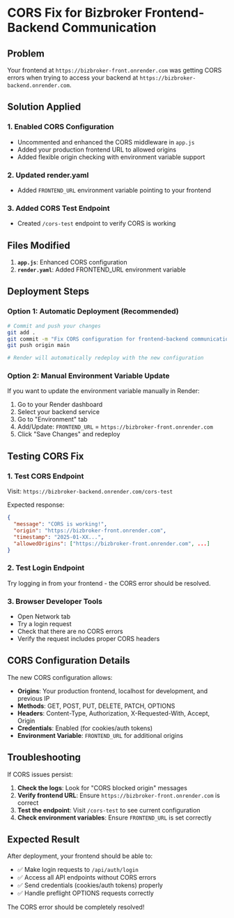 # CORS Fix for Bizbroker Frontend-Backend Communication

## Problem
Your frontend at `https://bizbroker-front.onrender.com` was getting CORS errors when trying to access your backend at `https://bizbroker-backend.onrender.com`.

## Solution Applied

### 1. **Enabled CORS Configuration**
- Uncommented and enhanced the CORS middleware in `app.js`
- Added your production frontend URL to allowed origins
- Added flexible origin checking with environment variable support

### 2. **Updated render.yaml**
- Added `FRONTEND_URL` environment variable pointing to your frontend

### 3. **Added CORS Test Endpoint**
- Created `/cors-test` endpoint to verify CORS is working

## Files Modified

1. **`app.js`**: Enhanced CORS configuration
2. **`render.yaml`**: Added FRONTEND_URL environment variable

## Deployment Steps

### Option 1: Automatic Deployment (Recommended)
```bash
# Commit and push your changes
git add .
git commit -m "Fix CORS configuration for frontend-backend communication"
git push origin main

# Render will automatically redeploy with the new configuration
```

### Option 2: Manual Environment Variable Update
If you want to update the environment variable manually in Render:

1. Go to your Render dashboard
2. Select your backend service
3. Go to "Environment" tab
4. Add/Update: `FRONTEND_URL` = `https://bizbroker-front.onrender.com`
5. Click "Save Changes" and redeploy

## Testing CORS Fix

### 1. **Test CORS Endpoint**
Visit: `https://bizbroker-backend.onrender.com/cors-test`

Expected response:
```json
{
  "message": "CORS is working!",
  "origin": "https://bizbroker-front.onrender.com",
  "timestamp": "2025-01-XX...",
  "allowedOrigins": ["https://bizbroker-front.onrender.com", ...]
}
```

### 2. **Test Login Endpoint**
Try logging in from your frontend - the CORS error should be resolved.

### 3. **Browser Developer Tools**
- Open Network tab
- Try a login request
- Check that there are no CORS errors
- Verify the request includes proper CORS headers

## CORS Configuration Details

The new CORS configuration allows:

- **Origins**: Your production frontend, localhost for development, and previous IP
- **Methods**: GET, POST, PUT, DELETE, PATCH, OPTIONS
- **Headers**: Content-Type, Authorization, X-Requested-With, Accept, Origin
- **Credentials**: Enabled (for cookies/auth tokens)
- **Environment Variable**: `FRONTEND_URL` for additional origins

## Troubleshooting

If CORS issues persist:

1. **Check the logs**: Look for "CORS blocked origin" messages
2. **Verify frontend URL**: Ensure `https://bizbroker-front.onrender.com` is correct
3. **Test the endpoint**: Visit `/cors-test` to see current configuration
4. **Check environment variables**: Ensure `FRONTEND_URL` is set correctly

## Expected Result

After deployment, your frontend should be able to:
- ✅ Make login requests to `/api/auth/login`
- ✅ Access all API endpoints without CORS errors
- ✅ Send credentials (cookies/auth tokens) properly
- ✅ Handle preflight OPTIONS requests correctly

The CORS error should be completely resolved!
